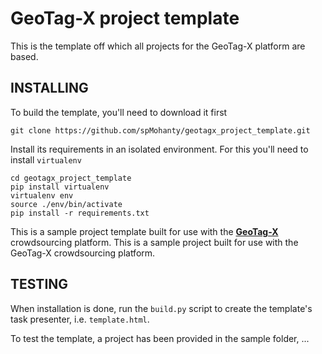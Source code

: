 GeoTag-X project template
=========================

This is the template off which all projects for the GeoTag-X platform are based.


## INSTALLING

To build the template, you'll need to download it first
```
git clone https://github.com/spMohanty/geotagx_project_template.git
```


Install its requirements in an isolated environment. For this you'll need to install `virtualenv`
```
cd geotagx_project_template
pip install virtualenv
virtualenv env
source ./env/bin/activate
pip install -r requirements.txt
```

This is a sample project template built for use with the [**GeoTag-X**](http://geotagx.org) crowdsourcing platform.
This is a sample project built for use with the GeoTag-X crowdsourcing platform.



## TESTING

When installation is done, run the `build.py` script to create the template's task presenter, i.e. `template.html`.

To test the template, a project has been provided in the sample folder, ...

